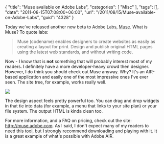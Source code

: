 {
	"title": "Muse available on Adobe Labs",
	"categories": [
		"Misc"
	],
	"tags": [],
	"date": "2011-08-15T07:08:00+06:00",
	"url": "/2011/08/15/Muse-available-on-Adobe-Labs",
	"guid": "4328"
}

Today we've released another new beta to Adobe Labs, <a href="http://labs.adobe.com/technologies/muse/">Muse</a>. What is Muse? To quote labs:

<blockquote>
Muse (codename) enables designers to create websites as easily as creating a layout for print. Design and publish original HTML pages using the latest web standards, and without writing code.
</blockquote>

Now - I know that is <b>not</b> something that will probably interest most of my readers. I definitely have a more developer-heavy crowd then designer. However, I do think you should check out Muse anyway. Why? It's an AIR-based application and easily one of the most impressive ones I've ever seen. The site tree, for example, works really well. 

<img src="https://static.raymondcamden.com/images/ScreenClip153.png" />

The design aspect feels pretty powerful too. You can drag and drop widgets in that tie into data (for example, a menu that links to your site plan) or your file system. The output HTML is kinda clean too. 

For more information, and a FAQ on pricing, check out the site: <a href="http://muse.adobe.com/index.html">http://muse.adobe.com</a>. As I said, I don't expect many of my readers to need this tool, but I strongly recommend downloading and playing with it. It is a great example of what's possible with Adobe AIR.